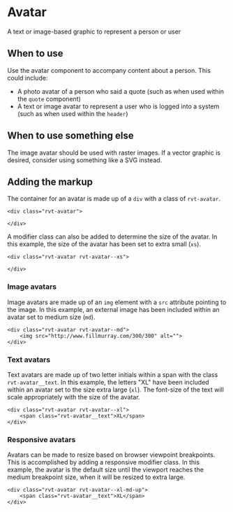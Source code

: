 # Avatar
A text or image-based graphic to represent a person or user

## When to use
Use the avatar component to accompany content about a person. This could include:

- A photo avatar of a person who said a quote (such as when used within the `quote` component)
- A text or image avatar to represent a user who is logged into a system (such as when used within the `header`)

## When to use something else
The image avatar should be used with raster images. If a vector graphic is desired, consider using something like a SVG instead.

## Adding the markup

The container for an avatar is made up of a `div` with a class of `rvt-avatar`.

```
<div class="rvt-avatar">

</div>
```

A modifier class can also be added to determine the size of the avatar. In this example, the size of the avatar has been set to extra small (`xs`).

```
<div class="rvt-avatar rvt-avatar--xs">

</div>
```

### Image avatars

Image avatars are made up of an `img` element with a `src` attribute pointing to the image. In this example, an external image has been included within an avatar set to medium size (`md`).

```
<div class="rvt-avatar rvt-avatar--md">
    <img src="http://www.fillmurray.com/300/300" alt="">
</div>
```

### Text avatars

Text avatars are made up of two letter initials within a span with the class `rvt-avatar__text`. In this example, the letters "XL" have been included within an avatar set to the size extra large (`xl`). The font-size of the text will scale appropriately with the size of the avatar.

```
<div class="rvt-avatar rvt-avatar--xl">
    <span class="rvt-avatar__text">XL</span>
</div>
```

### Responsive avatars

Avatars can be made to resize based on browser viewpoint breakpoints. This is accomplished by adding a responsive modifier class. In this example, the avatar is the default size until the viewport reaches the medium breakpoint size, when it will be resized to extra large.

```
<div class="rvt-avatar rvt-avatar--xl-md-up">
    <span class="rvt-avatar__text">XL</span>
</div>
```